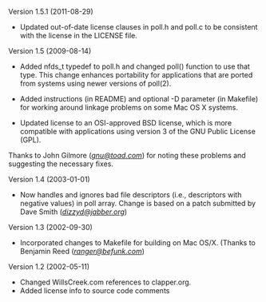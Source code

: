 
Version 1.5.1 (2011-08-29)

* Updated out-of-date license clauses in poll.h and poll.c to be consistent
  with the license in the LICENSE file.

Version 1.5 (2009-08-14)

* Added nfds_t typedef to poll.h and changed poll() function to use that
  type. This change enhances portability for applications that are ported
  from systems using newer versions of poll(2).

* Added instructions (in README) and optional -D parameter (in Makefile)
  for working around linkage problems on some Mac OS X systems.

* Updated license to an OSI-approved BSD license, which is more compatible
  with applications using version 3 of the GNU Public License (GPL).

Thanks to John Gilmore (*gnu@toad.com*) for noting these problems and
suggesting the necessary fixes.

Version 1.4 (2003-01-01)

* Now handles and ignores bad file descriptors (i.e., descriptors with
  negative values) in poll array. Change is based on a patch submitted by
  Dave Smith (*dizzyd@jabber.org*)

Version 1.3 (2002-09-30)

* Incorporated changes to Makefile for building on Mac OS/X. (Thanks to
  Benjamin Reed (*ranger@befunk.com*)

Version 1.2 (2002-05-11)

* Changed WillsCreek.com references to clapper.org.
* Added license info to source code comments


